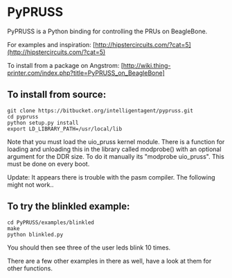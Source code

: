 PyPRUSS
=======
PyPRUSS is a Python binding for controlling the 
PRUs on BeagleBone. 

For examples and inspiration: [http://hipstercircuits.com/?cat=5](http://hipstercircuits.com/?cat=5)  
 
To install from a package on Angstrom: 
[http://wiki.thing-printer.com/index.php?title=PyPRUSS_on_BeagleBone]
 
To install from source:  
----------
    git clone https://bitbucket.org/intelligentagent/pypruss.git  
    cd pypruss
    python setup.py install
    export LD_LIBRARY_PATH=/usr/local/lib  
  
Note that you must load the uio_pruss kernel module. There is a function for 
loading and unloading this in the library called modprobe() with an optional 
argument for the DDR size. To do it manually its "modprobe uio_pruss". This must be done 
on every boot. 

Update: It appears there is trouble with the pasm compiler. The following might not work..

To try the blinkled example:  
----------------------------
    cd PyPRUSS/examples/blinkled  
    make  
    python blinkled.py  

You should then see three of the user leds blink 10 times. 

There are a few other examples in there as well, have a look at them for other functions. 
